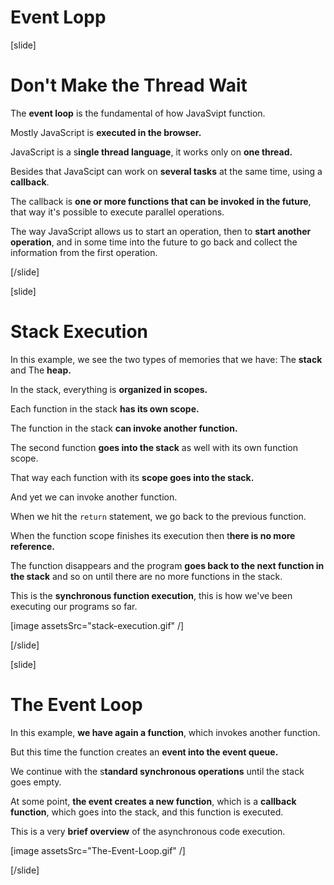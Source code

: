 # Event Lopp

[slide]
# Don't Make the Thread Wait

The **event loop** is the fundamental of how JavaSvipt function.

Mostly JavaScript is **executed in the browser.**

JavaScript is a s**ingle thread language**, it works only on **one thread.**

Besides that JavaScipt can work on **several tasks** at the same time, using a **callback**.

The callback is **one or more functions that can be invoked in the future**, that way it's possible to execute parallel operations.

The way JavaScript allows us to start an operation, then to **start another operation**, and in some time into the future to go back and collect the information from the first operation.

[/slide]

[slide]
# Stack Execution

In this example, we see the two types of memories that we have: The **stack** and The **heap.**

In the stack, everything is **organized in scopes.**

Each function in the stack **has its own scope.**

The function in the stack **can invoke another function.**

The second function **goes into the stack** as well with its own function scope.

That way each function with its **scope goes into the stack.** 

And yet we can invoke another function.

When we hit the `return` statement, we go back to the previous function.

When the function scope finishes its execution then t**here is no more reference.**

The function disappears and the program **goes back to the next function in the stack** and so on until there are no more functions in the stack.

This is the **synchronous function execution**, this is how we've been executing our programs so far.

[image assetsSrc="stack-execution.gif" /]

[/slide]

[slide]
# The Event Loop

In this example, **we have again a function**, which invokes another function.

But this time the function creates an **event into the event queue.**

We continue with the s**tandard synchronous operations** until the stack goes empty.

At some point, **the event creates a new function**, which is a **callback function**, which goes into the stack, and this function is executed.

This is a very **brief overview** of the asynchronous code execution.

[image assetsSrc="The-Event-Loop.gif" /]

[/slide]